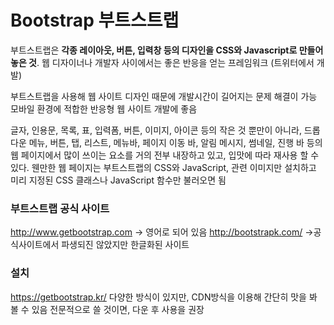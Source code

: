 # Bootstrap 부트스트랩

부트스트랩은 **각종 레이아웃, 버튼, 입력창 등의 디자인을 CSS와 Javascript로 만들어 놓은 것**. 웹 디자이너나 개발자 사이에서는 좋은 반응을 얻는 프레임워크 (트위터에서 개발)

부트스트랩을 사용해 웹 사이트 디자인 때문에 개발시간이 길어지는 문제 해결이 가능
모바일 환경에 적합한 반응형 웹 사이트 개발에 좋음

글자, 인용문, 목록, 표, 입력폼, 버튼, 이미지, 아이콘 등의 작은 것 뿐만이 아니라, 드롭다운 메뉴, 버튼, 탭, 리스트, 메뉴바, 페이지 이동 바, 알림 메시지, 썸네일, 진행 바 등의 웹 페이지에서 많이 쓰이는 요소를 거의 전부 내장하고 있고, 입맛에 따라 재사용 할 수 있다. 웬만한 웹 페이지는 부트스트랩의 CSS와 JavaScript, 관련 이미지만 설치하고 미리 지정된 CSS 클래스나 JavaScript 함수만 불러오면 됨



### 부트스트랩 공식 사이트

http://www.getbootstrap.com -> 영어로 되어 있음
http://bootstrapk.com/ ->공식사이트에서 파생되진 않았지만 한글화된 사이트

### 설치

https://getbootstrap.kr/
다양한 방식이 있지만, CDN방식을 이용해 간단히 맛을 봐 볼 수 있음
전문적으로 쓸 것이면, 다운 후 사용을 권장